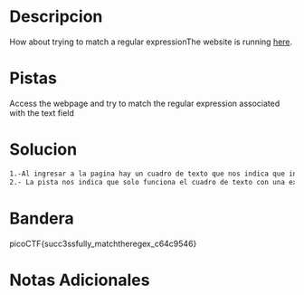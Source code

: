 # Descripcion

How about trying to match a regular expressionThe website is running [here](http://saturn.picoctf.net:54559/).
# Pistas
Access the webpage and try to match the regular expression associated with the text field
# Solucion 
```bash
1.-Al ingresar a la pagina hay un cuadro de texto que nos indica que ingresemos texto.
2.- La pista nos indica que solo funciona el cuadro de texto con una expresion regular entonces se ingresa picoCTF y nos dio la bandera


```
# Bandera
picoCTF{succ3ssfully_matchtheregex_c64c9546}
# Notas Adicionales
